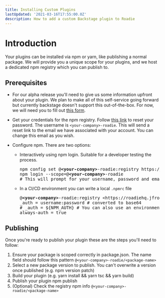 ```yaml
---
title: Installing Custom Plugins
lastUpdated: '2021-03-16T17:55:00.0Z'
description: How to add a custom Backstage plugin to Roadie
---
```


# Introduction

Your plugins can be installed via npm or yarn, like publishing a normal package. We will provide you a unique scope for
your plugins, and we host a dedicated npm registry which you can publish to.

## Prerequisites

- For our alpha release you'll need to give us some information upfront about your plugin. We plan to make all of this
  self-service going forward but currently backstage doesn't support this out-of-the-box. For now, we will need you to
  fill out [this form][form].

- Get your credentials for the npm registry. Follow [this link][forgot-password] to reset your password. The username is
  `<your-company>-roadie`. This will send a reset link to the email we have associated with your account. You can
  change this email as you wish.

- Configure npm. There are two options:

  - Interactively using npm login. Suitable for a developer testing the process.
    <pre>
    npm config set @<b>&lt;your-company&gt;</b>-roadie:registry https://roadiehq.jfrog.io/artifactory/api/npm/<b>&lt;your-company&gt;</b>-roadie/
    npm login --scope=@<b>&lt;your-company&gt;</b>-roadie 
    # This will prompt for your username, password and email
    </pre>

  - In a CI/CD environment you can write a local `.npmrc` file
    <pre>
    @<b>&lt;your-company&gt;</b>-roadie:registry &lt;https://roadiehq.jfrog.io/artifactory/api/npm/<b>&lt;your-company&gt;</b>-roadie/&gt;
    _auth = username:password # converted to base64
    # _auth = ${NPM_AUTH} # You can also use an environment variable
    always-auth = true
    </pre>

## Publishing

Once you're ready to publish your plugin these are the steps you'll need to follow:

1. Ensure your package is scoped correctly in package.json. The name field should follow this pattern
   `@<your-company>-roadie/<package-name>`
2. Select a new package version to publish. You can't overwrite a version once published (e.g. npm version patch)
3. Build your plugin (e.g. yarn install && yarn tsc && yarn build)
4. Publish your plugin npm publish
5. (Optional) Check the registry npm info `@<your-company>-roadie/<package-name>`

[forgot-password]: https://roadiehq.jfrog.io/ui/login/forgot-password
[form]: https://docs.google.com/forms/d/e/1FAIpQLSdSNr4Ps_RpKEx0V2QbxWaKLb3-DKi0W7U09Wth0SXHQoPyXQ/viewform
